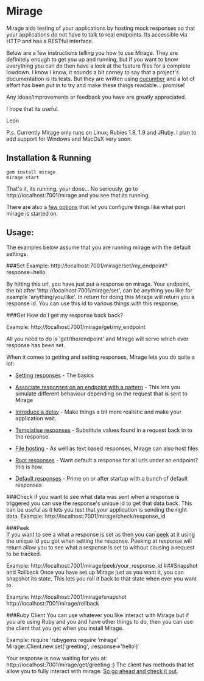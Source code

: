 Mirage
======
Mirage aids testing of your applications by hosting mock responses so that your applications do not have to talk to real endpoints. Its accessible via HTTP and has a RESTful interface.  
 
Below are a few instructions telling you how to use Mirage. They are definitely enough to get you up and running, but if you want to know everything you 
can do then have a look at the feature files for a complete lowdown. I know I know, it sounds a bit corney to say that a project's documentation is its tests. But they are written using
[cucumber](https://github.com/aslakhellesoy/cucumber) and a lot of effort has been put in to try and make these things readable... promise!  

Any ideas/improvements or feedback you have are greatly appreciated.

I hope that its useful. 

Leon

P.s. Currently Mirage only runs on Linux; Rubies 1.8, 1.9 and JRuby. I plan to add support for Windows and MacOsX very soon.

Installation & Running
----------------------

`gem install mirage`  
`mirage start`  
    
That's it, its running, your done... No seriously, go to http://localhost:7001/mirage and you see that its running.

There are also a [few options](https://github.com/lashd/mirage/blob/master/features/command_line_iterface.feature) that let you configure things like what port mirage is started on.

Usage:
------
The examples below assume that you are running mirage with the default settings.

###Set
Example:
    http://localhost:7001/mirage/set/my_endpoint?response=hello  

By hitting this url, you have just put a response on mirage. Your endpoint, the bit after 'http://localhost:7001/mirage/set', can be anything you like for example 'anything/you/like'. In return for
  doing this Mirage will return you a response id. You can use this id to various things with this response.

###Get
How do I get my response back back?

Example:
    http://localhost:7001/mirage/get/my_endpoint  
  
All you need to do is 'get/the/endpoint' and Mirage will serve which ever response has been set.  

When it comes to getting and setting responses, Mirage lets you do quite a lot:
  
 * [Setting responses](https://github.com/lashd/mirage/blob/master/features/setting_responses.feature) - The basics

 * [Associate responses on an endpoint with a pattern](https://github.com/lashd/mirage/blob/master/features/setting_responses_with_pattern_matching.feature) - This lets you simulate different behaviour depending on the request that is sent to Mirage
 
 * [Introduce a delay](https://github.com/lashd/mirage/blob/master/features/setting_responses_with_a_delay.feature) - Make things a bit more realistic and make your application wait.
   
 * [Templatise responses](https://github.com/lashd/mirage/blob/master/features/response_templates.feature) - Substitute values found in a request back in to the response.
  
 * [File hosting](https://github.com/lashd/mirage/blob/master/features/file_hosting.feature) - As well as text based responses, Mirage can also host files
 
 * [Root responses](https://github.com/lashd/mirage/blob/master/features/root_responses.feature) - Want default a response for all urls under an endpoint? this is how.
 
 * [Default responses](https://github.com/lashd/mirage/blob/master/features/default_responses.feature) - Prime on or after startup with a bunch of default responses  
     
 
###Check
If you want to see what data was sent when a response is triggered you can use the response's unique id to get that data back. This can be useful as it lets you test that your application is sending the right data.
Example:
    http://localhost:7001/mirage/check/response_id

###Peek  
If you want to see a what a response is set as then you can [peek](https://github.com/lashd/mirage/blob/master/features/peeking_at_response.feature) at it using the unique id you got when setting the response.
Peeking at response will return allow you to see what a response is set to without causing a request to be tracked.

Example:
    http://localhost:7001/mirage/peek/your_response_id
###Snapshot and Rollback
Once you have set up Mirage just as you want it, you can snapshot its state. This lets you roll it back to that state when ever you want to.

Example:
    http://localhost:7001/mirage/snapshot
    http://localhost:7001/mirage/rollback  

###Ruby Client
You can use whatever you like interact with Mirage but if you are using Ruby and you and have other things to do, then you can use 
the client that you get when you install Mirage.
  
Example:
    require 'rubygems
    require 'mirage'
    Mirage::Client.new.set('greeting', :response=>'hello')` 

Your response is now waiting for you at: http://localhost:7001/mirage/get/greeting :)
The client has methods that let allow you to fully interact with mirage. [So go ahead and check it out](https://github.com/lashd/mirage/tree/master/features/client).  

